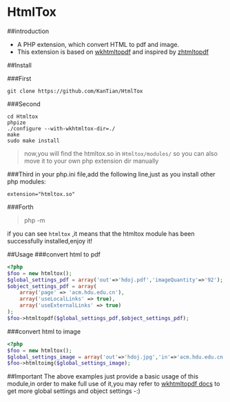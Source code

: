# HtmlTox
##introduction
- A PHP extension, which convert HTML to pdf and image.
- This extension is based on [wkhtmltopdf](http://wkhtmltopdf.org/) and inspired by [zhtmltopdf](https://github.com/shenzhe/zhtmltopdf)

##Install

###First 
```
git clone https://github.com/KanTian/HtmlTox
```

###Second
```
cd Htmltox
phpize
./configure --with-wkhtmltox-dir=./
make
sudo make install
```
> now,you will find the htmltox.so in `Htmltox/modules/`
> so you can also move it to your own php extension dir manually

###Third
in your php.ini file,add the following line,just as you install other php modules:
```
extension="htmltox.so"
```

###Forth
>php -m

if you can see `htmltox` ,it means that the htmltox module has been successfully installed,enjoy it!

##Usage
###convert html to pdf
```php
<?php
$foo = new htmltox();
$global_settings_pdf = array('out'=>'hdoj.pdf','imageQuantity'=>'92');
$object_settings_pdf = array(
    array('page' => 'acm.hdu.edu.cn'),
    array('useLocalLinks' => true),
    array('useExternalLinks' => true)
);
$foo->htmltopdf($global_settings_pdf,$object_settings_pdf);
```

###convert html to image
```php
<?php
$foo = new htmltox();
$global_settings_image = array('out'=>'hdoj.jpg','in'=>'acm.hdu.edu.cn');
$foo->htmltoimg($global_settings_image);
```

##Important
The above examples just provide a basic usage of this module,in order to make full use of it,you may refer to [wkhtmltopdf docs](http://wkhtmltopdf.org/libwkhtmltox/pagesettings.html) to get more global settings and object settings -:)



